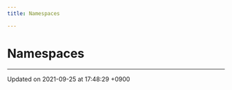 ```yaml
---
title: Namespaces

---
```


# Namespaces







-------------------------------

Updated on 2021-09-25 at 17:48:29 +0900
